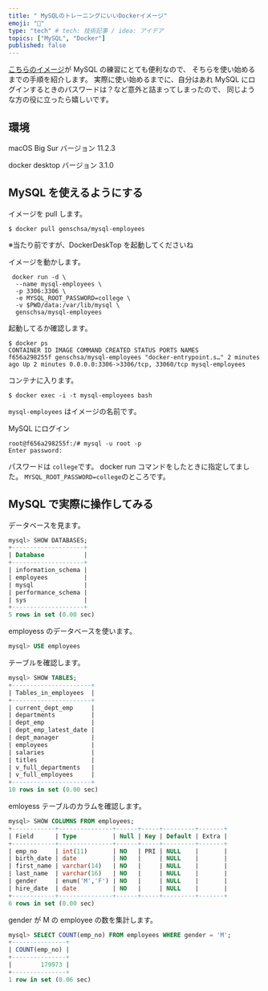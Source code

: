 ```yaml
---
title: " MySQLのトレーニングにいいDockerイメージ"
emoji: "🎩"
type: "tech" # tech: 技術記事 / idea: アイデア
topics: ["MySQL", "Docker"]
published: false
---
```


[こちらのイメージ](https://hub.docker.com/r/genschsa/mysql-employees)が MySQL の練習にとても便利なので、
そちらを使い始めるまでの手順を紹介します。
実際に使い始めるまでに、自分はあれ MySQL にログインするときのパスワードは？など意外と詰まってしまったので、
同じような方の役に立ったら嬉しいです。

## 環境

macOS Big Sur
バージョン 11.2.3

docker desktop
バージョン 3.1.0

## MySQL を使えるようにする

イメージを pull します。

```
$ docker pull genschsa/mysql-employees
```

※当たり前ですが、DockerDeskTop を起動してくださいね

イメージを動かします。

```
 docker run -d \
  --name mysql-employees \
  -p 3306:3306 \
  -e MYSQL_ROOT_PASSWORD=college \
  -v $PWD/data:/var/lib/mysql \
  genschsa/mysql-employees
```

起動してるか確認します。

```
$ docker ps
CONTAINER ID IMAGE COMMAND CREATED STATUS PORTS NAMES
f656a298255f genschsa/mysql-employees "docker-entrypoint.s…" 2 minutes ago Up 2 minutes 0.0.0.0:3306->3306/tcp, 33060/tcp mysql-employees
```

コンテナに入ります。

```
$ docker exec -i -t mysql-employees bash
```

`mysql-employees` はイメージの名前です。

MySQL にログイン

```
root@f656a298255f:/# mysql -u root -p
Enter password:
```

パスワードは `college`です。
docker run コマンドをしたときに指定してました。
`MYSQL_ROOT_PASSWORD=college`のところです。

## MySQL で実際に操作してみる

データベースを見ます。

```sql
mysql> SHOW DATABASES;
+--------------------+
| Database           |
+--------------------+
| information_schema |
| employees          |
| mysql              |
| performance_schema |
| sys                |
+--------------------+
5 rows in set (0.00 sec)
```

employess のデータベースを使います。

```sql
mysql> USE employees
```

テーブルを確認します。

```sql
mysql> SHOW TABLES;
+----------------------+
| Tables_in_employees  |
+----------------------+
| current_dept_emp     |
| departments          |
| dept_emp             |
| dept_emp_latest_date |
| dept_manager         |
| employees            |
| salaries             |
| titles               |
| v_full_departments   |
| v_full_employees     |
+----------------------+
10 rows in set (0.00 sec)
```

emloyess テーブルのカラムを確認します。

```sql
mysql> SHOW COLUMNS FROM employees;
+------------+---------------+------+-----+---------+-------+
| Field      | Type          | Null | Key | Default | Extra |
+------------+---------------+------+-----+---------+-------+
| emp_no     | int(11)       | NO   | PRI | NULL    |       |
| birth_date | date          | NO   |     | NULL    |       |
| first_name | varchar(14)   | NO   |     | NULL    |       |
| last_name  | varchar(16)   | NO   |     | NULL    |       |
| gender     | enum('M','F') | NO   |     | NULL    |       |
| hire_date  | date          | NO   |     | NULL    |       |
+------------+---------------+------+-----+---------+-------+
6 rows in set (0.00 sec)
```

gender が M の employee の数を集計します。

```sql
mysql> SELECT COUNT(emp_no) FROM employees WHERE gender = 'M';
+---------------+
| COUNT(emp_no) |
+---------------+
|        179973 |
+---------------+
1 row in set (0.06 sec)
```
